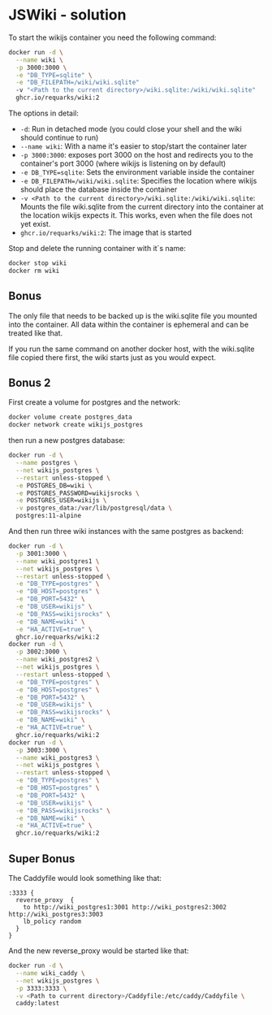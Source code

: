 # JSWiki - solution

To start the wikijs container you need the following command:

```bash
docker run -d \
  --name wiki \
  -p 3000:3000 \
  -e "DB_TYPE=sqlite" \
  -e "DB_FILEPATH=/wiki/wiki.sqlite" 
  -v "<Path to the current directory>/wiki.sqlite:/wiki/wiki.sqlite" 
  ghcr.io/requarks/wiki:2
```

The options in detail:

- `-d`: Run in detached mode (you could close your shell and the wiki should continue to run)
- `--name wiki`: With a name it's easier to stop/start the container later
- `-p 3000:3000`: exposes port 3000 on the host and redirects you to the container's port 3000 (where wikijs is listening on by default)
- `-e DB_TYPE=sqlite`: Sets the environment variable inside the container
- `-e DB_FILEPATH=/wiki/wiki.sqlite`: Specifies the location where wikijs should place the database inside the container
- `-v <Path to the current directory>/wiki.sqlite:/wiki/wiki.sqlite`: Mounts the file wiki.sqlite from the current directory into the container at the location wikijs expects it. This works, even when the file does not yet exist.
- `ghcr.io/requarks/wiki:2`: The image that is started

Stop and delete the running container with it´s name:

```bash
docker stop wiki
docker rm wiki
```

## Bonus

The only file that needs to be backed up is the wiki.sqlite file you mounted into the container. All data within the container is ephemeral and can be treated like that.

If you run the same command on another docker host, with the wiki.sqlite file copied there first, the wiki starts just as you would expect.

## Bonus 2

First create a volume for postgres and the network:

```bash
docker volume create postgres_data
docker network create wikijs_postgres
```

then run a new postgres database:

```bash
docker run -d \
  --name postgres \
  --net wikijs_postgres \
  --restart unless-stopped \
  -e POSTGRES_DB=wiki \
  -e POSTGRES_PASSWORD=wikijsrocks \
  -e POSTGRES_USER=wikijs \
  -v postgres_data:/var/lib/postgresql/data \
  postgres:11-alpine
```

And then run three wiki instances with the same postgres as backend:

```bash
docker run -d \
  -p 3001:3000 \
  --name wiki_postgres1 \
  --net wikijs_postgres \
  --restart unless-stopped \
  -e "DB_TYPE=postgres" \
  -e "DB_HOST=postgres" \
  -e "DB_PORT=5432" \
  -e "DB_USER=wikijs" \
  -e "DB_PASS=wikijsrocks" \
  -e "DB_NAME=wiki" \
  -e "HA_ACTIVE=true" \
  ghcr.io/requarks/wiki:2
docker run -d \
  -p 3002:3000 \
  --name wiki_postgres2 \
  --net wikijs_postgres \
  --restart unless-stopped \
  -e "DB_TYPE=postgres" \
  -e "DB_HOST=postgres" \
  -e "DB_PORT=5432" \
  -e "DB_USER=wikijs" \
  -e "DB_PASS=wikijsrocks" \
  -e "DB_NAME=wiki" \
  -e "HA_ACTIVE=true" \
  ghcr.io/requarks/wiki:2
docker run -d \
  -p 3003:3000 \
  --name wiki_postgres3 \
  --net wikijs_postgres \
  --restart unless-stopped \
  -e "DB_TYPE=postgres" \
  -e "DB_HOST=postgres" \
  -e "DB_PORT=5432" \
  -e "DB_USER=wikijs" \
  -e "DB_PASS=wikijsrocks" \
  -e "DB_NAME=wiki" \
  -e "HA_ACTIVE=true" \
  ghcr.io/requarks/wiki:2
```

## Super Bonus

The Caddyfile would look something like that:

```Caddyfile
:3333 {
  reverse_proxy  {
    to http://wiki_postgres1:3001 http://wiki_postgres2:3002 http://wiki_postgres3:3003 
    lb_policy random
  }
}
```

And the new reverse_proxy would be started like that:

```bash
docker run -d \
  --name wiki_caddy \
  --net wikijs_postgres \
  -p 3333:3333 \
  -v <Path to current directory>/Caddyfile:/etc/caddy/Caddyfile \
  caddy:latest
```
